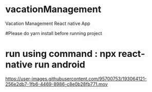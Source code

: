 # vacationManagement
Vacation Management React native App

#Please do yarn install before running project
# run using command : npx react-native run android




https://user-images.githubusercontent.com/95700753/193064121-256e2db7-1fb6-4469-8986-c8e0b28fb771.mov

